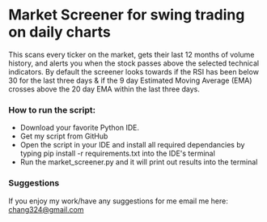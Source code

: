 # Market Screener for swing trading on daily charts

This scans every ticker on the market, gets their last 12 months of volume history, and alerts you when the stock passes above the selected technical indicators.
By default the screener looks towards if the RSI has been below 30 for the last three days & if the 9 day Estimated Moving Average (EMA) crosses above the 20 day EMA within the last three days.

### How to run the script:
- Download your favorite Python IDE.
- Get my script from GitHub
- Open the script in your IDE and install all required dependancies by typing pip install -r requirements.txt into the IDE's terminal
- Run the market_screener.py and it will print out results into the terminal





### Suggestions

If you enjoy my work/have any suggestions for me email me here: chang324@gmail.com
